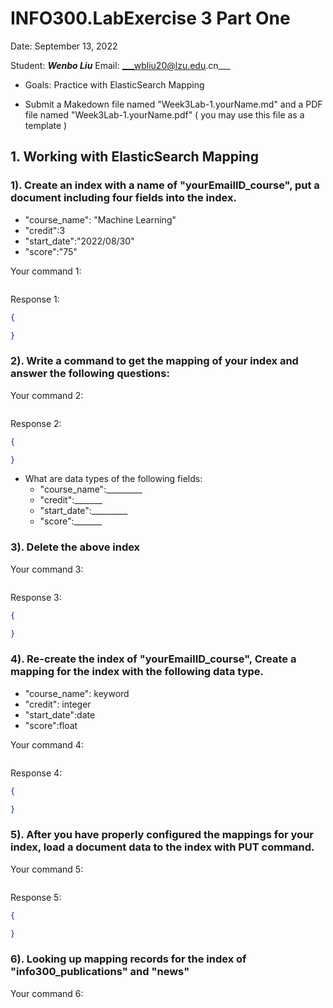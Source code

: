 # INFO300.LabExercise 3 Part One
Date: September 13, 2022

Student: ___Wenbo Liu___  Email: ___wbliu20@lzu.edu.cn___

+ Goals: Practice with ElasticSearch Mapping


+ Submit a Makedown file named "Week3Lab-1.yourName.md" and a PDF file named "Week3Lab-1.yourName.pdf" 
 ( you may use this file as a template ) 

## 1. Working with ElasticSearch Mapping


### 1). Create an index with a name of "yourEmailID_course", put a document including four fields into the index. 
  + "course_name": "Machine Learning"
  + "credit":3
  + "start_date":"2022/08/30"
  + "score":"75"

Your command 1:
```json

```

Response 1:
```json
{

}
```
### 2). Write a command to get the mapping of your index and answer the following questions:

Your command 2:
```json

```

Response 2:
```json
{

}
```

+ What are data types of the following fields:
  + "course_name":_________
  + "credit":_______
  + "start_date":_________
  + "score":_______


### 3). Delete the above index 

Your command 3:
```json

```

Response 3:
```json
{

}
```

### 4). Re-create the index of "yourEmailID_course", Create a mapping for the index with the following data type.

  + "course_name": keyword
  + "credit": integer
  + "start_date":date
  + "score":float

Your command 4:
```json

```

Response 4:
```json
{

}
```

### 5). After you have properly configured the mappings for your index, load a document data to the index with PUT command.

Your command 5:
```json

```

Response 5:
```json
{

}
```

### 6). Looking up mapping records for the index of "info300_publications" and "news" 

Your command 6:
```json


```